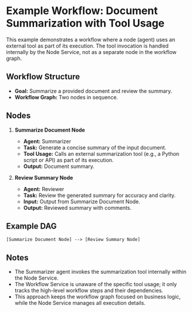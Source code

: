 # Example Workflow: Document Summarization with Tool Usage

This example demonstrates a workflow where a node (agent) uses an external tool as part of its execution. The tool invocation is handled internally by the Node Service, not as a separate node in the workflow graph.

## Workflow Structure

- **Goal:** Summarize a provided document and review the summary.
- **Workflow Graph:** Two nodes in sequence.

## Nodes

1. **Summarize Document Node**
   - **Agent:** Summarizer
   - **Task:** Generate a concise summary of the input document.
   - **Tool Usage:** Calls an external summarization tool (e.g., a Python script or API) as part of its execution.
   - **Output:** Document summary.

2. **Review Summary Node**
   - **Agent:** Reviewer
   - **Task:** Review the generated summary for accuracy and clarity.
   - **Input:** Output from Summarize Document Node.
   - **Output:** Reviewed summary with comments.

## Example DAG

```
[Summarize Document Node] --> [Review Summary Node]
```

## Notes

- The Summarizer agent invokes the summarization tool internally within the Node Service.
- The Workflow Service is unaware of the specific tool usage; it only tracks the high-level workflow steps and their dependencies.
- This approach keeps the workflow graph focused on business logic, while the Node Service manages all execution details.